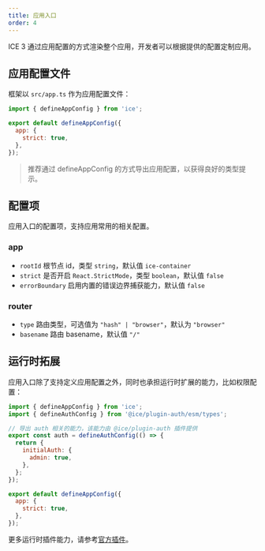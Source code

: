```yaml
---
title: 应用入口
order: 4
---
```


ICE 3 通过应用配置的方式渲染整个应用，开发者可以根据提供的配置定制应用。

## 应用配置文件

框架以 `src/app.ts` 作为应用配置文件：

```js
import { defineAppConfig } from 'ice';

export default defineAppConfig({
  app: {
    strict: true,
  },
});
```

> 推荐通过 defineAppConfig 的方式导出应用配置，以获得良好的类型提示。

## 配置项

应用入口的配置项，支持应用常用的相关配置。

### app

- `rootId` 根节点 id，类型 `string`，默认值 `ice-container`
- `strict` 是否开启 `React.StrictMode`，类型 `boolean`，默认值 `false`
- `errorBoundary` 启用内置的错误边界捕获能力，默认值 `false`

### router

- `type` 路由类型，可选值为 `"hash" | "browser"`，默认为 `"browser"`
- `basename` 路由 basename，默认值 `"/"`

## 运行时拓展

应用入口除了支持定义应用配置之外，同时也承担运行时扩展的能力，比如权限配置：

```js
import { defineAppConfig } from 'ice';
import { defineAuthConfig } from '@ice/plugin-auth/esm/types';

// 导出 auth 相关的能力，该能力由 @ice/plugin-auth 插件提供
export const auth = defineAuthConfig(() => {
  return {
    initialAuth: {
      admin: true,
    },
  };
});

export default defineAppConfig({
  app: {
    strict: true,
  },
});
```

更多运行时插件能力，请参考[官方插件](/plugin/list/auth)。
